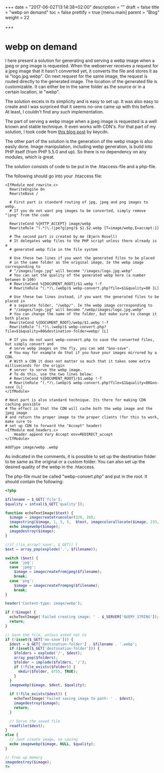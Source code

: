 +++
date = "2017-06-02T13:14:38+02:00"
description = ""
draft = false
title = "webp on demand"
toc = false
prettify = true
[menu.main]
  parent = "Blog"
  weight = 22

+++

# webp on demand

I here present a solution for generating and serving a webp image when a jpeg or png image is requested. When the webserver receives a request for a jpeg image that it hasn't converted yet, it converts the file and stores it as ie "logo.jpg.webp". On next request for the same image, the request is routed directly to the generated image. The location of the generated file is customizable. It can either be in the same folder as the source or in a certain location, ie "webp".

The solution excels in its simplicity and is easy to set up. It was also easy to create and I was surpriced that it seems no-one came up with this before. At least, I couldn't find any such implementation.

<!--
The solution easily integrates within any CMS written in php (such as Wordpress and Drupal). There will for example be no need to hook up a routine to be called when images are uploaded to Wordpress media library and a separate hook for popular galleries. It also works great with sites created by static site generators such as Hugo.
-->

The part of serving a webp image when a jpeg image is requested is a well known and stable technique. It even works with CDN's. For that part of my solution, I took code from [this blog post](https://www.keycdn.com/blog/convert-to-webp-the-successor-of-jpeg/) by keycdn.

The other part of the solution is the generation of the webp image is also easily done. Image manipulation, including webp generation, is build into PHP itself (from PHP 5.5.0 and up). So there is no dependency on any modules, which is great.

The solution consists of code to be put in the .htaccess-file and a php-file.

The following should go into your .htaccess file:

```
<IfModule mod_rewrite.c>
  RewriteEngine On
  RewriteBase /

  # First part is standard routing of jpg, jpeg and png images to webp.
  # If you do not want png images to be converted, simply remove "|png" from the code

  RewriteCond %{HTTP_ACCEPT} image/webp
  RewriteRule ^(.*)\.(jpe?g|png)$ $1.$2.webp [T=image/webp,E=accept:1]

  # The second part is created by me (Bjørn Rosell)
  # It delegates webp files to the PHP script unless there already is a 
  # generated webp file in the file system

  # Use these two lines if you want the generated files to be placed
  # in the same folder as the original image, Ie the webp image corresponding to
  # "/images/logo.jpg" will become "/images/logo.jpg.webp"
  # You can set the quality of the generated webp here (a number between 0-100)
  # RewriteCond %{DOCUMENT_ROOT}/$1.webp !-f
  # RewriteRule ^(.*)\.(webp)$ webp-convert.php?file=$1&quality=80 [L]

  # Use these two lines instead, if you want the generated files to be placed in
  # a separate folder, "/webp/". Ie the webp image corresponding to
  # "/images/logo.jpg" will become "/webp/images/logo.jpg.webp"
  # You can change the name of the folder, but make sure to change it both places
  RewriteCond %{DOCUMENT_ROOT}/webp/$1.webp !-f
  RewriteRule ^(.*)\.(webp)$ webp-convert.php?file=$1&quality=80&destination-folder=webp/ [L]

  # If you do not want webp-convert.php to save the converted files, but simply convert and 
  # serve webp images on the fly, you can add "&no-save".
  # You may for example do that if you have your images mirrored by a CDN.
  # With a CDN it does not matter so much that it takes some extra milliseconds for the origin
  # server to serve the webp image.
  # To do this, use the two lines below:
  # RewriteCond %{DOCUMENT_ROOT}/$1.webp !-f
  # RewriteRule ^(.*)\.(webp)$ webp-convert.php?file=$1&quality=80&no-save [L]
</IfModule>

# Next part is also standard technique. Its there for making CDN caching possible
# The effect is that the CDN will cache both the webp image and the jpeg image
# and return the proper image to the proper clients (for this to work, make sure to
# set up CDN to forward the "Accept" header)
<IfModule mod_headers.c>
    Header append Vary Accept env=REDIRECT_accept
</IfModule>

AddType image/webp .webp
```

As indicated in the comments, it is possible to set up the destination folder to be same as the original or a custom folder. You can also set up the desired quality of the webp in the .htaccess.


The php-file must be called "webp-convert.php" and put in the root. It should contain the following:

```php
<?php

$filename = $_GET['file'];
$quality = intval($_GET['quality']);

function echoTextImage($text) {
  $image = imagecreatetruecolor(320, 20);
  imagestring($image, 1, 5, 5,  $text, imagecolorallocate($image, 233, 214, 291));
  echo imagewebp($image);
  imagedestroy($image);
}

//if (!in_array('save', $_GET)) {
$ext = array_pop(explode('.', $filename));

switch ($ext) {
  case 'jpg':
  case 'jpeg':
    $image = imagecreatefromjpeg($filename);
    break;
  case 'png':
    $image = imagecreatefrompng($filename);
    break;
}

header('Content-type: image/webp');

if (!$image) {
  echoTextImage('Failed creating image: ' . $_SERVER['QUERY_STRING']);
  return;
}

// Save the file, unless asked not to
if (!isset($_GET['no-save'])) {
  $dest = $_GET['destination-folder'] . $filename . '.webp';
  if (isset($_GET['destination-folder'])) {
    $folders = explode('/', $dest);
    array_pop($folders);
    $folder = implode($folders, '/');
    if (!file_exists($folder)) {
      mkdir($folder, 0755, TRUE);
    }
  }
  imagewebp($image, $dest, $quality);

  if (!file_exists($dest)) {
    echoTextImage('Failed saving image to path: ' . $dest);
    imagedestroy($image);
    return;
  }

  // Serve the saved file
  readfile($dest);
}
else {
  // Just create image, no saving
  echo imagewebp($image, NULL, $quality);
}

// Free up memory
imagedestroy($image);
?>
```





